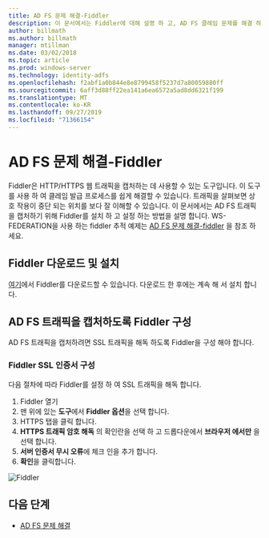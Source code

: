 ```yaml
---
title: AD FS 문제 해결-Fiddler
description: 이 문서에서는 Fiddler에 대해 설명 하 고, AD FS 클레임 문제를 해결 하기 위해 Fiddler를 설치 및 구성 하는 방법을 설명 합니다.
author: billmath
ms.author: billmath
manager: mtillman
ms.date: 03/02/2018
ms.topic: article
ms.prod: windows-server
ms.technology: identity-adfs
ms.openlocfilehash: f2abf1a0b844e8e8799458f5237d7a80059880ff
ms.sourcegitcommit: 6aff3d88ff22ea141a6ea6572a5ad8dd6321f199
ms.translationtype: MT
ms.contentlocale: ko-KR
ms.lasthandoff: 09/27/2019
ms.locfileid: "71366154"
---
```

# <a name="ad-fs-troubleshooting---fiddler"></a>AD FS 문제 해결-Fiddler
Fiddler은 HTTP/HTTPS 웹 트래픽을 캡처하는 데 사용할 수 있는 도구입니다.  이 도구를 사용 하 여 클레임 발급 프로세스를 쉽게 해결할 수 있습니다.  트래픽을 살펴보면 상호 작용이 중단 되는 위치를 보다 잘 이해할 수 있습니다.  이 문서에서는 AD FS 트래픽을 캡처하기 위해 Fiddler를 설치 하 고 설정 하는 방법을 설명 합니다.  WS-FEDERATION을 사용 하는 fiddler 추적 예제는 [AD FS 문제 해결-fiddler](ad-fs-tshoot-fiddler-ws-fed.md) 을 참조 하세요.

## <a name="download-and-install-fiddler"></a>Fiddler 다운로드 및 설치
[여기](https://www.telerik.com/download/fiddler)에서 Fiddler를 다운로드할 수 있습니다.  다운로드 한 후에는 계속 해 서 설치 합니다.

## <a name="configure-fiddler-to-capture-ad-fs-traffic"></a>AD FS 트래픽을 캡처하도록 Fiddler 구성
AD FS 트래픽을 캡처하려면 SSL 트래픽을 해독 하도록 Fiddler을 구성 해야 합니다. 

### <a name="configure-the-fiddler-ssl-certificate"></a>Fiddler SSL 인증서 구성
 다음 절차에 따라 Fiddler를 설정 하 여 SSL 트래픽을 해독 합니다.

1.  Fiddler 열기
2.  맨 위에 있는 **도구**에서 **Fiddler 옵션**을 선택 합니다.
3.  HTTPS 탭을 클릭 합니다.
4.  **HTTPS 트래픽 암호 해독** 의 확인란을 선택 하 고 드롭다운에서 **브라우저 에서만** 을 선택 합니다.
5.  **서버 인증서 무시 오류**에 체크 인을 추가 합니다.
6.  **확인**을 클릭합니다.

![Fiddler](media/ad-fs-tshoot-fiddler/fiddler1.png)

## <a name="next-steps"></a>다음 단계

- [AD FS 문제 해결](ad-fs-tshoot-overview.md)
